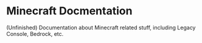 # Minecraft Docmentation
(Unfinished) Documentation about Minecraft related stuff, including Legacy Console, Bedrock, etc.  
